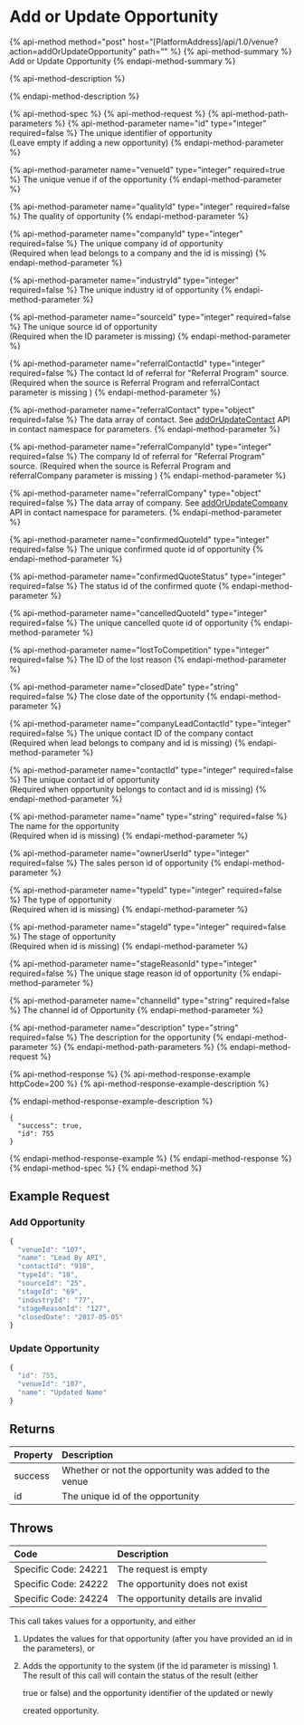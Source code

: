 # Add or Update Opportunity

{% api-method method="post" host="\[PlatformAddress\]/api/1.0/venue?action=addOrUpdateOpportunity" path="" %}
{% api-method-summary %}
Add or Update Opportunity
{% endapi-method-summary %}

{% api-method-description %}

{% endapi-method-description %}

{% api-method-spec %}
{% api-method-request %}
{% api-method-path-parameters %}
{% api-method-parameter name="id" type="integer" required=false %}
The unique identifier of opportunity  
\(Leave empty if adding a new opportunity\)
{% endapi-method-parameter %}

{% api-method-parameter name="venueId" type="integer" required=true %}
The unique venue if of the opportunity
{% endapi-method-parameter %}

{% api-method-parameter name="qualityId" type="integer" required=false %}
The quality of opportunity
{% endapi-method-parameter %}

{% api-method-parameter name="companyId" type="integer" required=false %}
The unique company id of opportunity  
\(Required when lead belongs to a company and the id is missing\)
{% endapi-method-parameter %}

{% api-method-parameter name="industryId" type="integer" required=false %}
The unique industry id of opportunity
{% endapi-method-parameter %}

{% api-method-parameter name="sourceId" type="integer" required=false %}
The unique source id of opportunity  
\(Required when the ID parameter is missing\)
{% endapi-method-parameter %}

{% api-method-parameter name="referralContactId" type="integer" required=false %}
The contact Id of referral for "Referral Program" source.
\(Required when the source is Referral Program and referralContact parameter is missing \)
{% endapi-method-parameter %}

{% api-method-parameter name="referralContact" type="object" required=false %}
The data array of contact. See [addOrUpdateContact](contact/add-or-update-contact.md#add-or-update-contact) API in contact namespace for parameters.
{% endapi-method-parameter %}

{% api-method-parameter name="referralCompanyId" type="integer" required=false %}
The company Id of referral for "Referral Program" source.
\(Required when the source is Referral Program and referralCompany parameter is missing \)
{% endapi-method-parameter %}

{% api-method-parameter name="referralCompany" type="object" required=false %}
The data array of company. See [addOrUpdateCompany](contact/add-or-update-company.md#add-or-update-company) API in contact namespace for parameters.
{% endapi-method-parameter %}

{% api-method-parameter name="confirmedQuoteId" type="integer" required=false %}
The unique confirmed quote id of opportunity
{% endapi-method-parameter %}

{% api-method-parameter name="confirmedQuoteStatus" type="integer" required=false %}
The status id of the confirmed quote
{% endapi-method-parameter %}

{% api-method-parameter name="cancelledQuoteId" type="integer" required=false %}
The unique cancelled quote id of opportunity
{% endapi-method-parameter %}

{% api-method-parameter name="lostToCompetition" type="integer" required=false %}
The ID of the lost reason
{% endapi-method-parameter %}

{% api-method-parameter name="closedDate" type="string" required=false %}
The close date of the opportunity
{% endapi-method-parameter %}

{% api-method-parameter name="companyLeadContactId" type="integer" required=false %}
The unique contact ID of the company contact  
\(Required when lead belongs to company and id is missing\)
{% endapi-method-parameter %}

{% api-method-parameter name="contactId" type="integer" required=false %}
The unique contact id of opportunity  
\(Required when opportunity belongs to contact and id is missing\)
{% endapi-method-parameter %}

{% api-method-parameter name="name" type="string" required=false %}
The name for the opportunity  
\(Required when id is missing\)
{% endapi-method-parameter %}

{% api-method-parameter name="ownerUserId" type="integer" required=false %}
The sales person id of opportunity
{% endapi-method-parameter %}

{% api-method-parameter name="typeId" type="integer" required=false %}
The type of opportunity  
\(Required when id is missing\)
{% endapi-method-parameter %}

{% api-method-parameter name="stageId" type="integer" required=false %}
The stage of opportunity  
\(Required when id is missing\)
{% endapi-method-parameter %}

{% api-method-parameter name="stageReasonId" type="integer" required=false %}
The unique stage reason id of opportunity
{% endapi-method-parameter %}

{% api-method-parameter name="channelId" type="string" required=false %}
The channel id of Opportunity
{% endapi-method-parameter %}

{% api-method-parameter name="description" type="string" required=false %}
The description for the opportunity
{% endapi-method-parameter %}
{% endapi-method-path-parameters %}
{% endapi-method-request %}

{% api-method-response %}
{% api-method-response-example httpCode=200 %}
{% api-method-response-example-description %}

{% endapi-method-response-example-description %}

```text
{
  "success": true,
  "id": 755
}
```
{% endapi-method-response-example %}
{% endapi-method-response %}
{% endapi-method-spec %}
{% endapi-method %}

## Example Request

### Add Opportunity

```javascript
{
  "venueId": "107",
  "name": "Lead By API",
  "contactId": "918",
  "typeId": "18",
  "sourceId": "25",
  "stageId": "69",
  "industryId": "77",
  "stageReasonId": "127",
  "closedDate": "2017-05-05"
}
```

### Update Opportunity

```javascript
{
  "id": 755,
  "venueId": "107",
  "name": "Updated Name"
}
```

## Returns

| Property | Description |
| :--- | :--- |
| success | Whether or not the opportunity was added to the venue |
| id | The unique id of the opportunity |

## Throws

| Code | Description |
| :--- | :--- |
| Specific Code: 24221 | The request is empty |
| Specific Code: 24222 | The opportunity does not exist |
| Specific Code: 24224 | The opportunity details are invalid |

This call takes values for a opportunity, and either

1. Updates the values for that opportunity \(after you have provided an id in the parameters\), or
2. Adds the opportunity to the system \(if the id parameter is missing\) 1. The result of this call will contain the status of the result \(either

   true or false\) and the opportunity identifier of the updated or newly

   created opportunity.

